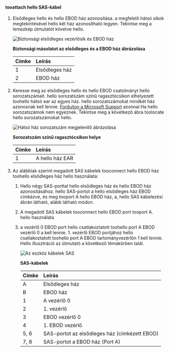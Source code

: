 <!--author=alkohli last changed:02/22/16-->

#### <a name="tooattach-hello-sas-cables"></a>tooattach hello SAS-kábel
1. Elsődleges hello és hello EBOD ház azonosítása. a megfelelő hátsó síkok megtekintésével hello két ház azonosítható legyen. Tekintse meg a lemezkép útmutatót követve hello. 
   
    ![Biztonsági elsődleges vezérlősík és EBOD ház](./media/storsimple-sas-cable-8600/HCSBackplaneofprimaryandEBODenclosure.png)
   
    **Biztonsági másolatot az elsődleges és a EBOD ház ábrázolása**
   
   | Címke | Leírás |
   |:--- |:--- |
   | 1 |Elsődleges ház |
   | 2 |EBOD ház |
2. Keresse meg az elsődleges hello és hello EBOD csatolmányt hello sorozatszámait. hello sorozatszám színű ragasztócsíkon elhelyezett toohello hátsó ear az egyes ház. hello sorozatszámokat mindkét ház azonosnak kell lennie. [Forduljon a Microsoft Support](../articles/storsimple/storsimple-contact-microsoft-support.md) azonnal Ha hello sorozatszámok nem egyeznek. Tekintse meg a következő ábra toolocate hello sorozatszámokat hello.
   
    ![Hátsó ház sorozatszám megjelenítő ábrázolása](./media/storsimple-sas-cable-8600/HCSRearviewofenclosureindicatinglocationofserialnumbersticker.png)
   
    **Sorozatszám színű ragasztócsíkon helye**
   
   | Címke | Leírás |
   |:--- |:--- |
   | 1 |A hello ház EAR |
3. Az alábbiak szerint megadott SAS kábelek tooconnect hello EBOD ház toohello elsődleges ház hello használata:
   
   1. Hello négy SAS-porttal hello elsődleges ház és hello EBOD ház azonosításához. hello SAS-portot a hello elsődleges ház EBOD címkézve, és meg tooport A hello EBOD ház, a, hello SAS kábelezési ábrán látható, alább látható módon.
   2. A megadott SAS kábelek tooconnect hello EBOD port tooport A. hello használata
   3. a vezérlő 0 EBOD port hello csatlakoztatott toohello port A EBOD vezérlő 0 a kell lennie. 1. vezérlő EBOD portjához hello csatlakoztatott toohello port A EBOD tartományvezérlőn 1 kell lennie. Hello illusztráció az útmutató a következő témakörben talál. 
      
      ![Az eszköz kábelek SAS](./media/storsimple-sas-cable-8600/HCSSAScablingforyourdevice.png)
      
      **SAS-kábelek**
      
      | Címke | Leírás |
      |:--- |:--- |
      | A |Elsődleges ház |
      | B |EBOD ház |
      | 1 |A vezérlő 0 |
      | 2 |1. vezérlő |
      | 3 |EBOD vezérlő 0 |
      | 4 |1. EBOD vezérlő |
      | 5, 6 |SAS-portot az elsődleges ház (címkézett EBOD) |
      | 7, 8 |SAS-portot a EBOD ház (Port A) |

